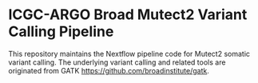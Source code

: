 # ICGC-ARGO Broad Mutect2 Variant Calling Pipeline

This repository maintains the Nextflow pipeline code for Mutect2 somatic variant calling. The underlying variant calling and related tools are originated from GATK https://github.com/broadinstitute/gatk.
